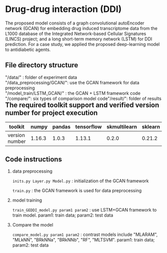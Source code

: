 # Drug-drug interaction (DDI)
The proposed model consists of a graph convolutional autoEncoder network (GCAN) for embedding drug induced transcriptome data from the L1000 database of the Integrated Network-based Cellular Signatures (LINCS) project; and a long short-term memory network (LSTM) for DDI prediction. For a case study, we applied the proposed deep-learning model to antidiabetic agents.

## File directory structure
<div>
    <div style="float:left">"/data/"                  : folder of experiment data</div>
</div>

<div>
    <div style="float:left">"/data_preprocessing/GCAN/": use the GCAN framework for data preprocessing</div>
</div>

<div>
    <div style="float:left">"/model_train/LSTM_GCAN/" : the  GCAN + LSTM framework code</div>
</div>

<div>
    <div style="float:left">"/compare/": six types of comparison model code </div>
</div>

<div>
    <div style="float:left">"/result/": folder of results</div>
</div>

## The required toolkit support and verified version number for project execution

| toolkit    | numpy  |pandas  |tensorflow |skmultilearn  |sklearn  |
| ----------| -------| -------| ----------| -------------| --------| 
| version number    | 1.16.3|1.0.3| 1.13.1| 0.2.0 | 0.21.2|

## Code instructions

1. data preprocessing

   `inits.py Layer.py Model.py` : initialization of the GCAN framework
   
   `train.py` : the GCAN framework is used for data preprocessing
    
2. model training
   
   `train_GEDDI_model.py param1 param2` : use LSTM+GCAN framework to train model. param1: train data; param2: test data

3. Compare the model

   `compare_model.py param1 param2`  : contrast models include "MLARAM", "MLkNN", "BRkNNa", "BRkNNb", "RF", "MLTSVM". param1: train data; param2: test data
    
    
    
